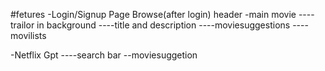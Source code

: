 #fetures
-Login/Signup Page
Browse(after login)
header
-main movie
----trailor in background
----title and description
----moviesuggestions
----movilists

-Netflix Gpt
----search bar
--moviesuggetion

